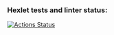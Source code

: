 ### Hexlet tests and linter status:
[![Actions Status](https://github.com/geoworo/java-project-99/actions/workflows/hexlet-check.yml/badge.svg)](https://github.com/geoworo/java-project-99/actions)